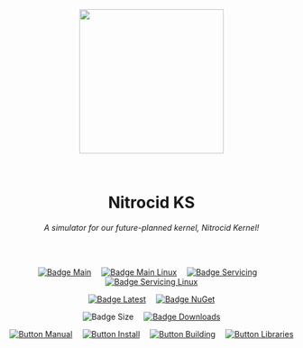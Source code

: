 
<div align = center>

<br>
<br>
    
<img
  src = 'https://cdn.jsdelivr.net/gh/Aptivi/NitrocidKS@latest/public/Nitrocid/OfficialAppIcon-KernelSimulator-512.png'
  width = 256
  align = center
/>

<br>

# Nitrocid KS
    
*A simulator for our future-planned kernel, Nitrocid Kernel!*

<br>
<br>

[![Badge Main]][Main]   
[![Badge Main Linux]][Main Linux]   
[![Badge Servicing]][Servicing]   
[![Badge Servicing Linux]][Servicing Linux]

[![Badge Latest]][Latest]   
[![Badge NuGet]][NuGet]

![Badge Size]   
[![Badge Downloads]][Releases]

[![Button Manual]][Manual]   
[![Button Install]][Install]   
[![Button Building]][Building]   
[![Button Libraries]][Libraries]

</div>
    
<br>

</div>


<!----------------------------------------------------------------------------->

[Releases]: https://github.com/Aptivi/NitrocidKS/releases
[Latest]: https://github.com/Aptivi/NitrocidKS/releases/latest
[NuGet]: https://www.nuget.org/packages/KS/

[Main]: https://github.com/Aptivi/NitrocidKS/actions/workflows/build-win.yml
[Main Linux]: https://github.com/Aptivi/NitrocidKS/actions/workflows/build-linux.yml
[Servicing]: https://github.com/Aptivi/NitrocidKS/actions/workflows/build-win.yml
[Servicing Linux]: https://github.com/Aptivi/NitrocidKS/actions/workflows/build-linux.yml

[Libraries]: https://aptivi.gitbook.io/kernel-simulator-manual/project-dependencies
[Building]: https://aptivi.gitbook.io/kernel-simulator-manual/advanced-and-power-users/building-the-kernel
[Install]: https://aptivi.gitbook.io/kernel-simulator-manual/installation-and-maintenance/installing-the-kernel
[Manual]: https://aptivi.gitbook.io/kernel-simulator-manual/

<!----------------------------------[ Badges ]--------------------------------->

[Badge Downloads]: https://img.shields.io/github/downloads/Aptivi/NitrocidKS/total?color=217346&label=Downloads&style=for-the-badge&logoColor=white&logo=DocuSign&labelColor=2d9d5f
[Badge Latest]: https://img.shields.io/github/v/release/Aptivi/NitrocidKS?color=212121&include_prereleases&label=github&style=for-the-badge&logoColor=white&logo=AzureArtifacts&labelColor=303030
[Badge NuGet]: https://img.shields.io/nuget/vpre/KS?color=012f52&style=for-the-badge&logoColor=white&logo=NuGet&labelColor=004880
[Badge Size]: https://img.shields.io/github/repo-size/Aptivi/NitrocidKS?color=bb4a28&label=size&logoColor=white&style=for-the-badge&logo=GoogleAnalytics&labelColor=E85C33

[Badge Main]: https://github.com/Aptivi/NitrocidKS/actions/workflows/build-win.yml/badge.svg
[Badge Main Linux]: https://github.com/Aptivi/NitrocidKS/actions/workflows/build-linux.yml/badge.svg
[Badge Servicing]: https://github.com/Aptivi/NitrocidKS/actions/workflows/build-win.yml/badge.svg?branch=servicing
[Badge Servicing Linux]: https://github.com/Aptivi/NitrocidKS/actions/workflows/build-linux.yml/badge.svg?branch=servicing


<!---------------------------------[ Buttons ]--------------------------------->

[Button Libraries]: https://img.shields.io/badge/Libraries-EA8220?style=for-the-badge&logoColor=white&logo=AzureArtifacts
[Button Building]: https://img.shields.io/badge/Building-5D4F85?style=for-the-badge&logoColor=white&logo=Hackaday
[Button Install]: https://img.shields.io/badge/Installation-2F8D46?style=for-the-badge&logoColor=white&logo=DocuSign
[Button Manual]: https://img.shields.io/badge/Docs-blueviolet?style=for-the-badge&logoColor=white&logo=GitBook

